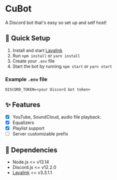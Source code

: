 # CuBot  
A Discord bot that's easy so set up and self host!

## 🏃 Quick Setup
1. Install and start [Lavalink](https://github.com/Frederikam/Lavalink)
2. Run `npm install` or `yarn install`
3. Create your `.env` file
4. Start the bot by running `npm start` or `yarn start`

### Example `.env` file
```.properties
DISCORD_TOKEN=<your Discord bot token>
```

## ✨ Features
 - [x] YouTube, SoundCloud, audio file playback.
 - [x] Equalizers
 - [x] Playlist support 
 - [ ] Server customizable prefix

## 📌 Dependencies
 - Node.js <= v13.14
 - Discord.js <= v12.2.0
 - [Lavalink](https://github.com/Frederikam/Lavalink) <= v3.3.1.1